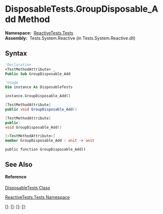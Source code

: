 # DisposableTests.GroupDisposable\_Add Method

**Namespace:**  [ReactiveTests.Tests](ReactiveTests.Tests\ReactiveTests.Tests.md)  
**Assembly:**  Tests.System.Reactive (in Tests.System.Reactive.dll)

## Syntax

```vb
'Declaration
<TestMethodAttribute> _
Public Sub GroupDisposable_Add
```

```vb
'Usage
Dim instance As DisposableTests

instance.GroupDisposable_Add()
```

```csharp
[TestMethodAttribute]
public void GroupDisposable_Add()
```

```c++
[TestMethodAttribute]
public:
void GroupDisposable_Add()
```

```fsharp
[<TestMethodAttribute>]
member GroupDisposable_Add : unit -> unit 
```

```jscript
public function GroupDisposable_Add()
```

## See Also

#### Reference

[DisposableTests Class](DisposableTests\DisposableTests.md)

[ReactiveTests.Tests Namespace](ReactiveTests.Tests\ReactiveTests.Tests.md)

[]: 
[]: 
[]: 
[]: 